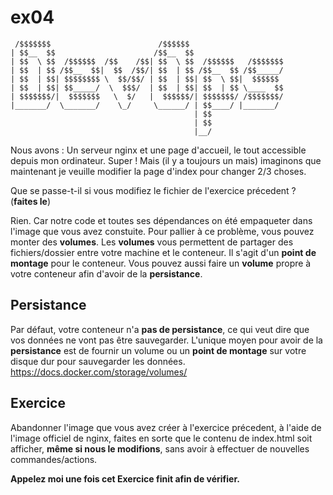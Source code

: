 # ex04

```
 /$$$$$$$                        /$$$$$$
| $$__  $$                      /$$__  $$
| $$  \ $$  /$$$$$$  /$$    /$$| $$  \ $$  /$$$$$$   /$$$$$$$
| $$  | $$ /$$__  $$|  $$  /$$/| $$  | $$ /$$__  $$ /$$_____/
| $$  | $$| $$$$$$$$ \  $$/$$/ | $$  | $$| $$  \ $$|  $$$$$$
| $$  | $$| $$_____/  \  $$$/  | $$  | $$| $$  | $$ \____  $$
| $$$$$$$/|  $$$$$$$   \  $/   |  $$$$$$/| $$$$$$$/ /$$$$$$$/
|_______/  \_______/    \_/     \______/ | $$____/ |_______/
                                         | $$
                                         | $$
                                         |__/
```

Nous avons : Un serveur nginx et une page d'accueil, le tout accessible depuis mon ordinateur. Super ! Mais (il y a toujours un mais) imaginons que maintenant je veuille modifier la page d'index pour changer 2/3 choses.

Que se passe-t-il si vous modifiez le fichier de l'exercice précedent ? (**faites le**)

Rien. Car notre code et toutes ses dépendances on été empaqueter dans l'image que vous avez constuite. Pour pallier à ce problème, vous pouvez monter des **volumes**.
Les **volumes** vous permettent de partager des fichiers/dossier entre votre machine et le conteneur. Il s'agit d'un **point de montage** pour le conteneur. Vous pouvez aussi faire un **volume** propre à votre conteneur afin d'avoir de la **persistance**.

## Persistance
Par défaut, votre conteneur n'a **pas de persistance**, ce qui veut dire que vos données ne vont pas être sauvegarder. L'unique moyen pour avoir de la **persistance** est de fournir un volume ou un **point de montage** sur votre disque dur pour sauvegarder les données.
https://docs.docker.com/storage/volumes/

## Exercice
Abandonner l'image que vous avez créer à l'exercice précedent, à l'aide de l'image officiel de nginx, faites en sorte que le contenu de index.html soit afficher, **même si nous le modifions**, sans avoir à effectuer de nouvelles commandes/actions.

**Appelez moi une fois cet Exercice finit afin de vérifier.**
